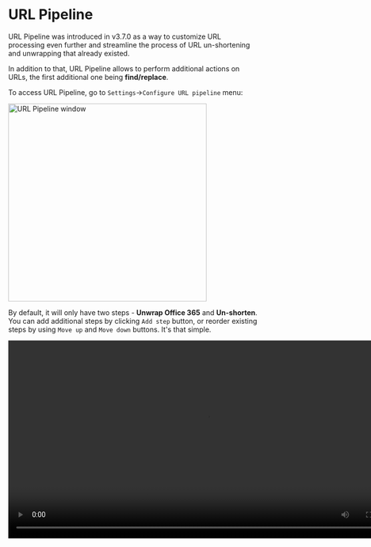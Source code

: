 # URL Pipeline

URL Pipeline was introduced in v3.7.0 as a way to customize URL processing even further and streamline the process of URL un-shortening and unwrapping that already existed. 

In addition to that, URL Pipeline allows to perform additional actions on URLs, the first additional one being **find/replace**.

To access URL Pipeline, go to `Settings`->`Configure URL pipeline` menu:

<img src="url-pipeline-menu.png" width="400" alt="URL Pipeline window"/>

By default, it will only have two steps - **Unwrap Office 365** and **Un-shorten**. You can add additional steps by clicking `Add step` button, or reorder existing steps by using `Move up` and `Move down` buttons. It's that simple.

<video src="url-pipeline-start.mp4" preview-src="url-pipeline-start-preview.png" width="800"/>

The rest of this page will describe each step in detail.

## Un-shortening

<warning>
Internet access is required for this feature to work.
</warning>

Since v3.5.0 URL un-shortening is enabled by default due to the fact shortened URLs mask target link and make it impossible to apply a rule to it.

For instance pressing [https://bit.ly/47EZHSl](https://bit.ly/47EZHSl) will actually open [https://github.com/aloneguid/bt](https://github.com/aloneguid/bt), allowing potential attackers to evade configured rules.

%product% supports the most popular URL shorteners, the list of which you can find [here](https://github.com/aloneguid/bt/blob/master/bt/app/pipeline/unshortener.cpp). If it's not in the list, fire up an issue or a PR.

If for some reason you don't like to un-shorten URLs, the tool can be disabled from `Tools`->`Enable URL Un-Shortener` menu.

## Office 365 link unwrapping

**Office 365** links are unwrapped for rule matching, but for security reasons wrapped URL is open. For instance,

`https://eur02.safelinks.protection.outlook.com/?url=https%3A%2F%2Fwww.google.com`

will apply rules to `http://www.google.com` but still open the original URL.

<tip>
Link unwrapping is applied to any URL of which domain name ends with <code>.safelinks.protection.outlook.com</code>.
</tip>

## Find/replace

Find/replace works as you would expect - finds a substring in the incoming URL and replaces it with another substring.

For instance, if you want to replace `google.com` with `bing.com`, you would do the following:

1. Select "find/replace" in the step type dropdown.
2. Add a new step by clicking `Add step` button.
3. Enter `google.com` in the `Find` field.
4. Enter `bing.com` in the `Replace` field.

For more advanced scenarios, you can use regular expressions. For instance, if you want to replace all URLs that start with `http://` with `https://`, you would do the following:

1. Select "find/replace" in the step type dropdown.
2. Add a new step by clicking `Add step` button.
3. Enter `^http://` in the `Find` field.
4. Enter `https://` in the `Replace` field.

<img src="pipeline-regex.png" alt="Regex replacement"/>

## Testing

You can test the un-shortener by using the "URL Tester" tool, which can be called from `Tools`->`URL Tester` menu:

<img src="unshorten.png" width="500" alt="URL Tester window"/>


